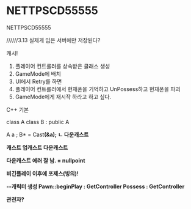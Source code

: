 # NETTPSCD55555
NETTPSCD55555


//////3.13
실제게 임은 서버에만 저장된다?

캐시!

1. 플레이어 컨트롤러를 상속받은 클래스 생성
2. GameMode에 배치
3. UI에서 Retry를 하면
4. 플레이어 컨트롤러에서 현재폰을 기억하고 UnPossess하고 현재폰을 파괴
5. GameMode에게 재시작 하라고 하고 싶다.

C++ 기본

class A 
class B : public A 

A a ;
B* = Cast<B>(&a);
ㄴ 다운캐스트

캐스트
업캐스트
다운캐스트

다운캐스트 에러 잘 남. = nullpoint

비긴플레이 이후에 포제스(빙의)!

--캐릭터 생성
Pawn::beginPlay : GetController
Possess : GetController

관전자?